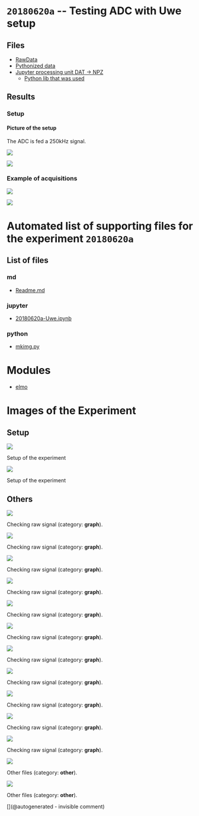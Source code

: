 # `20180620a` -- Testing ADC with Uwe setup

## Files

* [RawData](/include/community/Uwe/20180620a/data/20180620a.DAT)
* [Pythonized data](/include/community/Uwe/20180620a/20180620a.npz)
* [Jupyter processing unit DAT -> NPZ](/include/community/Uwe/20180620a/20180620a-Uwe.ipynb)
  * [Python lib that was used](/include/community/Uwe/20180620a/ustk.py)

## Results

### Setup

#### Picture of the setup

The ADC is fed a 250kHz signal.

![](/include/community/Uwe/20180620a/IMAG0232.jpg)

![](/include/community/Uwe/20180620a/IMAG0233.jpg)

### Example of acquisitions

![](/include/community/Uwe/20180620a/lines/20180620a_line1sample.jpg)

![](/include/community/Uwe/20180620a/lines/20180620a_line0details.jpg)


# Automated list of supporting files for the __experiment `20180620a`__

## List of files

### md

* [Readme.md](/include/community/Uwe/20180620a/Readme.md)


### jupyter

* [20180620a-Uwe.ipynb](/include/community/Uwe/20180620a/20180620a-Uwe.ipynb)


### python

* [mkimg.py](/include/community/Uwe/20180620a/mkimg.py)





# Modules

* [elmo](/elmo/)




# Images of the Experiment

## Setup

![](/include/community/Uwe/20180620a/IMAG0232.jpg)

Setup of the experiment

![](/include/community/Uwe/20180620a/IMAG0233.jpg)

Setup of the experiment

## Others

![](/include/community/Uwe/20180620a/lines/20180620a_line9sample.jpg)

Checking raw signal (category: __graph__).

![](/include/community/Uwe/20180620a/lines/20180620a_line8sample.jpg)

Checking raw signal (category: __graph__).

![](/include/community/Uwe/20180620a/lines/20180620a_line0details.jpg)

Checking raw signal (category: __graph__).

![](/include/community/Uwe/20180620a/lines/20180620a_line3sample.jpg)

Checking raw signal (category: __graph__).

![](/include/community/Uwe/20180620a/lines/20180620a_line4sample.jpg)

Checking raw signal (category: __graph__).

![](/include/community/Uwe/20180620a/lines/20180620a_line6sample.jpg)

Checking raw signal (category: __graph__).

![](/include/community/Uwe/20180620a/lines/20180620a_line1sample.jpg)

Checking raw signal (category: __graph__).

![](/include/community/Uwe/20180620a/lines/20180620a_line2sample.jpg)

Checking raw signal (category: __graph__).

![](/include/community/Uwe/20180620a/lines/20180620a_line5sample.jpg)

Checking raw signal (category: __graph__).

![](/include/community/Uwe/20180620a/lines/20180620a_line0sample.jpg)

Checking raw signal (category: __graph__).

![](/include/community/Uwe/20180620a/lines/20180620a_line7sample.jpg)

Checking raw signal (category: __graph__).

![](/include/community/Uwe/20180620a/maps/20180620a.DAT_rawsignal.jpg)

Other files (category: __other__).

![](/include/community/Uwe/20180620a/maps/20180620a.DAT_spectrum.jpg)

Other files (category: __other__).










[](@autogenerated - invisible comment)